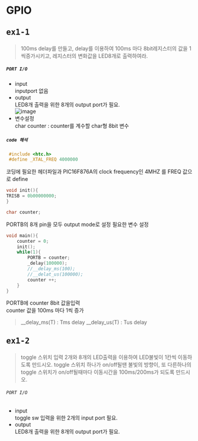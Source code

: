 # GPIO  
## <pre>ex1-1 
>100ms delay를 만들고, delay를 이용하여 100ms 마다 8bit레지스터의 값을 1씩증가시키고, 레지스터의 변화값을 LED8개로 출력하여라.  
  
##### <code>PORT I/O</code>  
+ input  
	inputport 없음
+ output  
	LED8개 출력을 위한 8개의 output port가 필요.  
    ![image](https://user-images.githubusercontent.com/43701183/48459061-39192180-e80c-11e8-8995-69e23f386d7f.png)
+ 변수설정  
	char counter : counter를 계수할 char형 8bit 변수
	
##### <code>code 해석</code> 
```c   
 #include <htc.h>
 #define _XTAL_FREQ 4000000
```
코딩에 필요한 헤더파일과 PIC16F876A의 clock frequency인 4MHZ 를 FREQ 값으로 define
```c
void init(){
TRISB = 0b00000000;
}

char counter;
```
PORTB의 8개 pin을 모두 output mode로 설정 필요한 변수 설정
```c
void main(){
	counter = 0;
	init();
	while(1){
		PORTB = counter;
		_delay(100000);
		//__delay_ms(100);
		//__delat_us(100000);
		counter ++;
	}
}
```
PORTB에 counter 8bit 값을입력  
counter 값을 100ms 마다 1씩 증가 
>__delay_ms(T) : Tms delay
>__delay_us(T) : Tus delay

    
          
## <pre>ex1-2</pre>
>toggle 스위치 입력 2개와 8개의 LED출력을 이용하여 LED불빛이 1칸씩 이동하도록 만드시오. toggle 스위치 하나가 on/off될땐 불빛의 방향이, 또 다른하나의 toggle 스위치가 on/off될때마다 이동시간을 100ms/200ms가 되도록 만드시오.  
###### <code>PORT I/O</code>  
+ input  
	toggle sw 입력을 위한 2개의 input port 필요.
+ output  
	LED8개 출력을 위한 8개의 output port가 필요.
